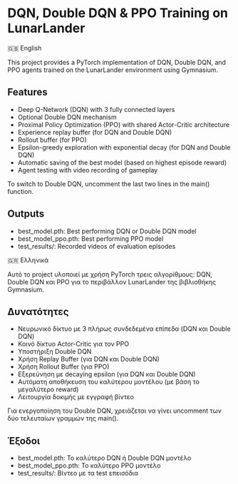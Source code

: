# DQN, Double DQN & PPO Training on LunarLander
🇬🇧 English

This project provides a PyTorch implementation of DQN, Double DQN, and PPO agents trained on the LunarLander environment using Gymnasium.

## Features
- Deep Q-Network (DQN) with 3 fully connected layers
- Optional Double DQN mechanism
- Proximal Policy Optimization (PPO) with shared Actor-Critic architecture
- Experience replay buffer (for DQN and Double DQN)
- Rollout buffer (for PPO)
- Epsilon-greedy exploration with exponential decay (for DQN and Double DQN)
- Automatic saving of the best model (based on highest episode reward)
- Agent testing with video recording of gameplay

To switch to Double DQN, uncomment the last two lines in the main() function.

## Outputs
- best_model.pth: Best performing DQN or Double DQN model
- best_model_ppo.pth: Best performing PPO model
- test_results/: Recorded videos of evaluation episodes

🇬🇷 Ελληνικά

Αυτό το project υλοποιεί με χρήση PyTorch τρεις αλγορίθμους: DQN, Double DQN και PPO για το περιβάλλον LunarLander της βιβλιοθήκης Gymnasium.

## Δυνατότητες
- Νευρωνικό δίκτυο με 3 πλήρως συνδεδεμένα επίπεδα (DQN και Double DQN)
- Κοινό δίκτυο Actor-Critic για τον PPO
- Υποστήριξη Double DQN
- Χρήση Replay Buffer (για DQN και Double DQN)
- Χρήση Rollout Buffer (για PPO)
- Εξερεύνηση με decaying epsilon (για DQN και Double DQN)
- Αυτόματη αποθήκευση του καλύτερου μοντέλου (με βάση το μεγαλύτερο reward)
- Λειτουργία δοκιμής με εγγραφή βίντεο

Για ενεργοποίηση του Double DQN, χρειάζεται να γίνει uncomment των δύο τελευταίων γραμμών της main().

## Έξοδοι
- best_model.pth: Το καλύτερο DQN ή Double DQN μοντέλο
- best_model_ppo.pth: Το καλύτερο PPO μοντέλο
- test_results/: Βίντεο με τα test επεισόδια
